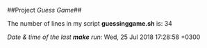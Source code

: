##Project *Guess Game*##

The number of lines in my script **guessinggame.sh** is:
34

*Date & time of the last **make** run:*
Wed, 25 Jul 2018 17:28:58 +0300
